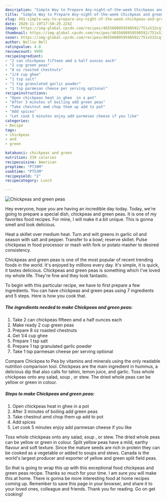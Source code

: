 ```yaml
---
description: "Simple Way to Prepare Any-night-of-the-week Chickpeas and green peas"
title: "Simple Way to Prepare Any-night-of-the-week Chickpeas and green peas"
slug: 491-simple-way-to-prepare-any-night-of-the-week-chickpeas-and-green-peas
date: 2020-11-19T17:50:29.224Z
image: https://img-global.cpcdn.com/recipes/4655608959598592/751x532cq70/chickpeas-and-green-peas-recipe-main-photo.jpg
thumbnail: https://img-global.cpcdn.com/recipes/4655608959598592/751x532cq70/chickpeas-and-green-peas-recipe-main-photo.jpg
cover: https://img-global.cpcdn.com/recipes/4655608959598592/751x532cq70/chickpeas-and-green-peas-recipe-main-photo.jpg
author: Nellie Bell
ratingvalue: 4.8
reviewcount: 9995
recipeingredient:
- "2 can chickpeas fifteen amd a half ounces each"
- "2 cup green peas"
- "8 oz roasted chestnuts"
- "1/4 cup ghee"
- "1 tsp salt"
- "1 tsp granulated garlic powder"
- "1 tsp parmesan cheese per serving optional"
recipeinstructions:
- "Open chickpeas heat in ghee  in a pot"
- "After 3 minutes of boiling add green peas"
- "Take chestnut amd chop them up add to pot"
- "Add spices"
- "Let cook 5 minutes enjoy add parmesan cheese if you like"
categories:
- Recipe
tags:
- chickpeas
- and
- green

katakunci: chickpeas and green 
nutrition: 239 calories
recipecuisine: American
preptime: "PT39M"
cooktime: "PT53M"
recipeyield: "2"
recipecategory: Lunch

---
```



![Chickpeas and green peas](https://img-global.cpcdn.com/recipes/4655608959598592/751x532cq70/chickpeas-and-green-peas-recipe-main-photo.jpg)

Hey everyone, hope you are having an incredible day today. Today, we're going to prepare a special dish, chickpeas and green peas. It is one of my favorites food recipes. For mine, I will make it a bit unique. This is gonna smell and look delicious.

Heat a skillet over medium heat. Turn and wilt greens in garlic oil and season with salt and pepper. Transfer to a bowl; reserve skillet. Pulse chickpeas in food processor or mash with fork or potato masher to desired consistency.

Chickpeas and green peas is one of the most popular of recent trending foods in the world. It's enjoyed by millions every day. It's simple, it is quick, it tastes delicious. Chickpeas and green peas is something which I've loved my whole life. They're fine and they look fantastic.


To begin with this particular recipe, we have to first prepare a few ingredients. You can have chickpeas and green peas using 7 ingredients and 5 steps. Here is how you cook that.

<!--inarticleads1-->

##### The ingredients needed to make Chickpeas and green peas:

1. Take 2 can chickpeas fifteen amd a half ounces each
1. Make ready 2 cup green peas
1. Prepare 8 oz roasted chestnuts
1. Get 1/4 cup ghee
1. Prepare 1 tsp salt
1. Prepare 1 tsp granulated garlic powder
1. Take 1 tsp parmesan cheese per serving optional


Compare Chickpea to Pea by vitamins and minerals using the only readable nutrition comparison tool. Chickpeas are the main ingredient in hummus, a delicious dip that also calls for tahini, lemon juice, and garlic. Toss whole chickpeas onto any salad, soup , or stew. The dried whole peas can be yellow or green in colour. 

<!--inarticleads2-->

##### Steps to make Chickpeas and green peas:

1. Open chickpeas heat in ghee  in a pot
1. After 3 minutes of boiling add green peas
1. Take chestnut amd chop them up add to pot
1. Add spices
1. Let cook 5 minutes enjoy add parmesan cheese if you like


Toss whole chickpeas onto any salad, soup , or stew. The dried whole peas can be yellow or green in colour. Split yellow peas have a mild, earthy flavour and soft texture. Since the mature seeds are rich in protein they can be cooked as a vegetable or added to soups and stews. Canada is the world&#39;s largest producer and exporter of yellow and green split field peas. 

So that is going to wrap this up with this exceptional food chickpeas and green peas recipe. Thanks so much for your time. I am sure you will make this at home. There is gonna be more interesting food at home recipes coming up. Remember to save this page in your browser, and share it to your loved ones, colleague and friends. Thank you for reading. Go on get cooking!
